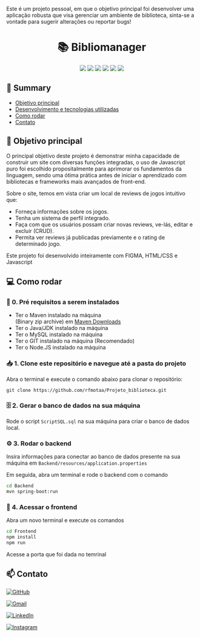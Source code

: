 Este é um projeto pessoal, em que o objetivo principal foi desenvolver uma aplicação robusta que visa gerenciar um ambiente de biblioteca, sinta-se a vontade para sugerir alterações ou reportar bugs! 

<h1 align="center">📚 Bibliomanager</h1>

<div align="center">
  <img src="https://img.shields.io/badge/Java-007396?style=for-the-badge&logo=java&logoColor=white">
  <img src="https://img.shields.io/badge/Hibernate-59666C?style=for-the-badge&logo=hibernate&logoColor=white">
  <img src="https://img.shields.io/badge/Spring_Boot-6DB33F?style=for-the-badge&logo=spring-boot&logoColor=white">
  <img src="https://img.shields.io/badge/JavaScript-F7DF1E?style=for-the-badge&logo=javascript&logoColor=black">
  <img src="https://img.shields.io/badge/React-20232A?style=for-the-badge&logo=react&logoColor=61DAFB">
  <img src="https://img.shields.io/badge/MySQL-00000F?style=for-the-badge&logo=mysql&logoColor=white">
</div>

## 📖 Summary 

- [Objetivo principal](#-objetivo-principal)
- [Desenvolvimento e tecnologias utilizadas](#-desenvolvimento-e-tecnologias-utilizadas)
- [Como rodar](#-como-rodar)
- [Contato](#-contato)

## 🥅 Objetivo principal

O principal objetivo deste projeto é demonstrar minha capacidade de construir um site com diversas funções integradas, o uso de Javascript puro foi escolhido propositalmente para aprimorar os fundamentos da linguagem, 
sendo uma ótima prática antes de iniciar o aprendizado com bibliotecas e frameworks mais avançados de front-end.

Sobre o site, temos em vista criar um local de reviews de jogos intuitivo que:
- Forneça informações sobre os jogos.
- Tenha um sistema de perfil integrado.
- Faça com que os usuários possam criar novas reviews, ve-lás, editar e excluir (CRUD).
- Permita ver reviews já publicadas previamente e o rating de determinado jogo.

Este projeto foi desenvolvido inteiramente com FIGMA, HTML/CSS e Javascript

## 💻 Como rodar

### 📜 0. Pré requisitos a serem instalados

- Ter o Maven instalado na máquina<br>
  (Binary zip archive) em [Maven Downloads](https://maven.apache.org/download.cgi)
- Ter o Java/JDK instalado na máquina
- Ter o MySQL instalado na máquina
- Ter o GIT instalado na máquina (Recomendado)
- Ter o Node.JS instalado na máquina

### 📥 1. Clone este repositório e navegue até a pasta do projeto
Abra o terminal e execute o comando abaixo para clonar o repositório:
```
git clone https://github.com/rfmotaa/Projeto_biblioteca.git
```

### 🗄️ 2. Gerar o banco de dados na sua máquina

Rode o script `ScriptSQL.sql` na sua máquina para criar o banco de dados local.

### ⚙️ 3. Rodar o backend

Insira informações para conectar ao banco de dados presente na sua máquina em `Backend/resources/application.properties`

Em seguida, abra um terminal e rode o backend com o comando
```bash
cd Backend
mvn spring-boot:run
```

### 🎨 4. Acessar o frontend

Abra um novo terminal e execute os comandos
```bash
cd Frontend
npm install
npm run
```
Acesse a porta que foi dada no temrinal

## 📫 Contato

[![GitHub](https://img.shields.io/badge/github-%23121011.svg?style=for-the-badge&logo=github&logoColor=white)](https://github.com/rfmotaa)

[![Gmail](https://img.shields.io/badge/Gmail-D14836?style=for-the-badge&logo=gmail&logoColor=white)](mailto:rafaelssoni1000@gmail.com)

[![LinkedIn](https://img.shields.io/badge/linkedin-%230077B5.svg?style=for-the-badge&logo=linkedin&logoColor=white)](https://www.linkedin.com/in/rfmota/)

[![Instagram](https://img.shields.io/badge/Instagram-%23E4405F.svg?style=for-the-badge&logo=Instagram&logoColor=white)](https://www.instagram.com/rf_motaa/)
